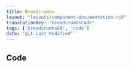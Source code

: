 ```yaml
---
title: Breadcrumbs
layout: "layouts/component-documentation.njk"
translationKey: "breadcrumbsCode"
tags: ['breadcrumbsEN', 'code']
date: "git Last Modified"
---
```


## Code